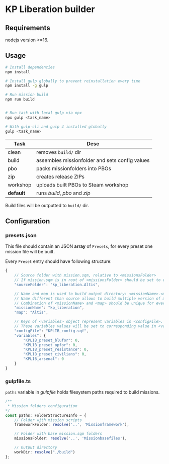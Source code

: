 # KP Liberation builder

## Requirements

nodejs version >=16.

## Usage

```bash
# Install dependencies
npm install

# Install gulp globally to prevent reinstallation every time
npm install -g gulp

# Run mission build
npm run build


# Run task with local gulp via npx
npx gulp <task_name>

# With gulp-cli and gulp 4 installed globally
gulp <task_name>

```
| Task        | Desc                                           |
| ----------- | ---------------------------------------------- |
| clean       | removes `build/` dir                           |
| build       | assembles missionfolder and sets config values |
| pbo         | packs missionfolders into PBOs                 |
| zip         | creates release ZIPs                           |
| workshop    | uploads built PBOs to Steam workshop           |
| __default__ | runs _build_, _pbo_ and _zip_                  |

Build files will be outputted to `build/` dir.

## Configuration

### presets.json

This file should contain an JSON __array__ of `Presets`, for every preset one mission file will be built.

Every `Preset` entry should have following structure:
```javascript
{
    // Source folder with mission.sqm, relative to <missionsFolder>
    // If mission.sqm is in root of <missionsFolder> should be set to empty string
    "sourceFolder": "kp_liberation.Altis", 

    // Name and map is used to build output directory: <missionName>.<map>
    // Name different than source allows to build multiple version of mission on same map
    // Combination of <missionName> and <map> should be unique for every preset
    "missionName": "kp_liberation",
    "map": "Altis",

    // Keys of <variables> object represent variables in <configFile>.
    // These variables values will be set to corresponding value in <variables>
    "configFile": "KPLIB_config.sqf",
    "variables": {
        "KPLIB_preset_blufor": 0,
        "KPLIB_preset_opfor": 0,
        "KPLIB_preset_resistance": 0,
        "KPLIB_preset_civilians": 0,
        "KPLIB_arsenal": 0
    }
}
```

### gulpfile.ts

`paths` variable in _gulpfile_ holds filesystem paths required to build missions.

```typescript
/** 
 * Mission folders configuration
*/
const paths: FolderStructureInfo = {
    // Folder with mission scripts
    frameworkFolder: resolve('..', 'Missionframework'),

    // Folder with base mission.sqm folders
    missionsFolder: resolve('..', 'Missionbasefiles'),

    // Output directory
    workDir: resolve("./build")
};
```
